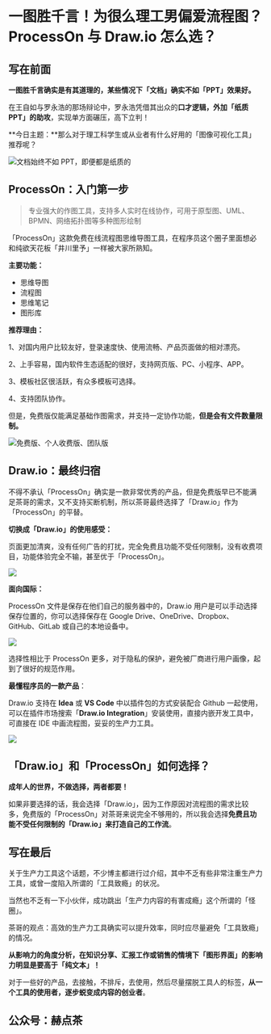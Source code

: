 # 一图胜千言！为很么理工男偏爱流程图？ProcessOn 与 Draw.io 怎么选？

## 写在前面

**一图胜千言确实是有其道理的，某些情况下「文档」确实不如「PPT」效果好。**

在王自如与罗永浩的那场辩论中，罗永浩凭借其出众的**口才逻辑，外加「纸质 PPT」的助攻**，实现单方面碾压，高下立判！

**今日主题：**那么对于理工科学生或从业者有什么好用的「图像可视化工具」推荐呢？

![文档始终不如 PPT，即便都是纸质的](https://hediancha-1312143060.cos.ap-shanghai.myqcloud.com/202307231729719.png)

## ProcessOn：入门第一步

> 专业强大的作图工具，支持多人实时在线协作，可用于原型图、UML、BPMN、网络拓扑图等多种图形绘制

「ProcessOn」这款免费在线流程图思维导图工具，在程序员这个圈子里面想必和纯欲天花板「井川里予」一样被大家所熟知。

**主要功能：**

* 思维导图
* 流程图
* 思维笔记
* 图形库

**推荐理由：**

1、对国内用户比较友好，登录速度快、使用流畅、产品页面做的相对漂亮。

2、上手容易，国内软件生态适配的很好，支持网页版、PC、小程序、APP。

3、模板社区很活跃，有众多模板可选择。

4、支持团队协作。

但是，免费版仅能满足基础作图需求，并支持一定协作功能，**但是会有文件数量限制。**

![免费版、个人收费版、团队版](https://hediancha-1312143060.cos.ap-shanghai.myqcloud.com/202307231729266.png)



## Draw.io：最终归宿

不得不承认「ProcessOn」确实是一款非常优秀的产品，但是免费版早已不能满足茶哥的需求，又不支持买断机制，所以茶哥最终选择了「Draw.io」作为「ProcessOn」的平替。

**切换成「Draw.io」的使用感受：**

页面更加清爽，没有任何广告的打扰，完全免费且功能不受任何限制，没有收费项目，功能体验完全不输，甚至优于「ProcessOn」。

![](https://hediancha-1312143060.cos.ap-shanghai.myqcloud.com/202307231729359.png)



**面向国际：**

ProcessOn 文件是保存在他们自己的服务器中的，Draw.io 用户是可以手动选择保存位置的，你可以选择保存在 Google Drive、OneDrive、Dropbox、GitHub、GitLab 或自己的本地设备中。

![](https://hediancha-1312143060.cos.ap-shanghai.myqcloud.com/202307231729604.png)

选择性相比于 ProcessOn 更多，对于隐私的保护，避免被厂商进行用户画像，起到了很好的规范作用。

**最懂程序员的一款产品**：

Draw.io 支持在 **Idea** 或 **VS Code** 中以插件包的方式安装配合 Github 一起使用，可以在插件市场搜索「**Draw.io Integration**」安装使用，直接内嵌开发工具中，可直接在 IDE 中画流程图，妥妥的生产力工具。

![](https://hediancha-1312143060.cos.ap-shanghai.myqcloud.com/202307231729238.png)

## 「Draw.io」和「ProcessOn」如何选择？

**成年人的世界，不做选择，两者都要！**

如果非要选择的话，我会选择「Draw.io」，因为工作原因对流程图的需求比较多，免费版的「ProcessOn」对茶哥来说完全不够用的，所以我会选择**免费且功能不受任何限制的「Draw.io」来打造自己的工作流**。

## 写在最后

关于生产力工具这个话题，不少博主都进行过介绍，其中不乏有些非常注重生产力工具，或曾一度陷入所谓的「工具致瘾」的状况。

当然也不乏有一下小伙伴，成功跳出「生产力内容的有害成瘾」这个所谓的「怪圈」。

茶哥的观点：高效的生产力工具确实可以提升效率，同时应尽量避免「工具致瘾」的情况。

**从影响力的角度分析，在知识分享、汇报工作或销售的情境下「图形界面」的影响力明显是要高于「纯文本」！**

对于一些好的产品，去接触，不排斥，去使用，然后尽量摆脱工具人的标签，**从一个工具的使用者，逐步蜕变成内容的创业者**。



## 公众号：赫点茶














